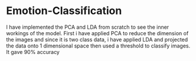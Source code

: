 # Emotion-Classification
I have implemented the PCA and LDA from scratch to see the inner workings of the model.
First i have applied PCA to reduce the dimension of the images and since it is two class data, i have applied LDA and projected the data onto 1 dimensional
space then used a threshold to classify images. It gave 90% accuracy

